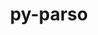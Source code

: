 ---
title: "py-parso"
layout: cache
categories: [package, v0.19]
meta: {"versions": ["0.8.3"], "compilers": ["gcc@=11.1.0", "gcc@=7.5.0", "oneapi@=2022.1.0"], "oss": ["ubuntu18.04", "ubuntu20.04"], "platforms": ["linux"], "targets": ["x86_64"], "stacks": ["data-vis-sdk", "e4s", "e4s-oneapi"], "num_specs": 5, "num_specs_by_stack": {"data-vis-sdk": 1, "e4s": 3, "e4s-oneapi": 1}}
spec_details: [{"hash": "4tmztys2ybtydqqmlu5u6ehcydqhzcgm", "compiler": "gcc@=7.5.0", "versions": ["0.8.3"], "os": "ubuntu18.04", "platform": "linux", "target": "x86_64", "variants": ["build_system=python_pip"], "stacks": ["data-vis-sdk"], "size": "-", "tarball": "https://binaries.spack.io/releases/v0.19/build_cache/linux-ubuntu18.04-x86_64/gcc-7.5.0/py-parso-0.8.3/linux-ubuntu18.04-x86_64-gcc-7.5.0-py-parso-0.8.3-4tmztys2ybtydqqmlu5u6ehcydqhzcgm.spack"}, {"hash": "4dhxlwn474qgv5olyxbs3czhszdt7x2g", "compiler": "gcc@=11.1.0", "versions": ["0.8.3"], "os": "ubuntu20.04", "platform": "linux", "target": "x86_64", "variants": ["build_system=python_pip"], "stacks": ["e4s"], "size": "-", "tarball": "https://binaries.spack.io/releases/v0.19/build_cache/linux-ubuntu20.04-x86_64/gcc-11.1.0/py-parso-0.8.3/linux-ubuntu20.04-x86_64-gcc-11.1.0-py-parso-0.8.3-4dhxlwn474qgv5olyxbs3czhszdt7x2g.spack"}, {"hash": "rx4pjrkrx5c44rqcvr33x23ioy6g24nn", "compiler": "gcc@=11.1.0", "versions": ["0.8.3"], "os": "ubuntu20.04", "platform": "linux", "target": "x86_64", "variants": ["build_system=python_pip"], "stacks": ["e4s"], "size": "-", "tarball": "https://binaries.spack.io/releases/v0.19/build_cache/linux-ubuntu20.04-x86_64/gcc-11.1.0/py-parso-0.8.3/linux-ubuntu20.04-x86_64-gcc-11.1.0-py-parso-0.8.3-rx4pjrkrx5c44rqcvr33x23ioy6g24nn.spack"}, {"hash": "a5yuufcnlfg23xdsnwlwlkgcbftoeh3l", "compiler": "gcc@=11.1.0", "versions": ["0.8.3"], "os": "ubuntu20.04", "platform": "linux", "target": "x86_64", "variants": ["build_system=python_pip"], "stacks": ["e4s"], "size": "-", "tarball": "https://binaries.spack.io/releases/v0.19/build_cache/linux-ubuntu20.04-x86_64/gcc-11.1.0/py-parso-0.8.3/linux-ubuntu20.04-x86_64-gcc-11.1.0-py-parso-0.8.3-a5yuufcnlfg23xdsnwlwlkgcbftoeh3l.spack"}, {"hash": "letfwzwhxwepu4qx54wqtsw2qhtva42d", "compiler": "oneapi@=2022.1.0", "versions": ["0.8.3"], "os": "ubuntu20.04", "platform": "linux", "target": "x86_64", "variants": ["build_system=python_pip"], "stacks": ["e4s-oneapi"], "size": "-", "tarball": "https://binaries.spack.io/releases/v0.19/build_cache/linux-ubuntu20.04-x86_64/oneapi-2022.1.0/py-parso-0.8.3/linux-ubuntu20.04-x86_64-oneapi-2022.1.0-py-parso-0.8.3-letfwzwhxwepu4qx54wqtsw2qhtva42d.spack"}]
---
